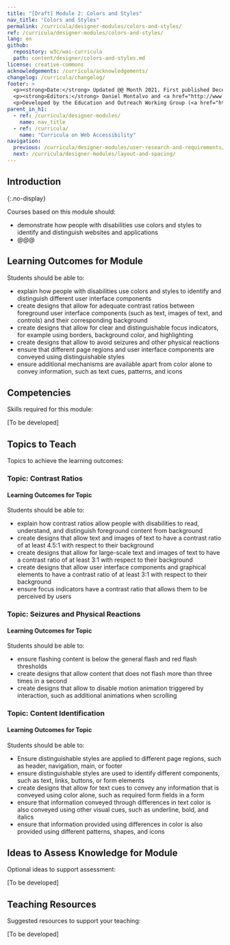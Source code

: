```yaml
---
title: "[Draft] Module 2: Colors and Styles"
nav_title: "Colors and Styles"
permalink: /curricula/designer-modules/colors-and-styles/
ref: /curricula/designer-modules/colors-and-styles/
lang: en
github:
  repository: w3c/wai-curricula
  path: content/designer/colors-and-styles.md
license: creative-commons
acknowledgements: /curricula/acknowledgements/
changelog: /curricula/changelog/
footer: >
  <p><strong>Date:</strong> Updated @@ Month 2021. First published December 2019.</p>
  <p><strong>Editors:</strong> Daniel Montalvo and <a href="http://www.w3.org/People/shadi/">Shadi Abou-Zahra</a>. Contributors: <a href="https://www.w3.org/WAI/EO/EOWG-members">EOWG Participants</a>. ACKNOWLEDGEMENTS lists contributors and credits.</p>
  <p>Developed by the Education and Outreach Working Group (<a href="http://www.w3.org/WAI/EO/">EOWG</a>). Developed with support from the <a href="https://www.w3.org/WAI/about/projects/wai-guide/">WAI-Guide Project</a> funded by the European Commission (EC) under the Horizon 2020 program (Grant Agreement 822245).</p>
parent_in_h1:
  - ref: /curricula/designer-modules/
    name: nav_title
  - ref: /curricula/
    name: "Curricula on Web Accessibility"
navigation:
  previous: /curricula/designer-modules/user-research-and-requirements/
  next: /curricula/designer-modules/layout-and-spacing/
---
```


## Introduction
{:.no-display}

Courses based on this module should:

* demonstrate how people with disabilities use colors and styles to identify and distinguish websites and applications
* @@@

## Learning Outcomes for Module

Students should be able to:

* explain how people with disabilities use colors and styles to identify and distinguish different user interface components
* create designs that allow for  adequate contrast ratios between foreground user interface components (such as text, images of text, and controls) and their corresponding background
* create designs that allow for clear and distinguishable focus indicators, for example using borders, background color, and highlighting
* create designs that allow to avoid seizures and other physical reactions
* ensure that different page regions and user interface components are conveyed using distinguishable styles
* ensure additional mechanisms are available apart from color alone to convey information, such as text cues, patterns, and icons

## Competencies

Skills required for this module:

[To be developed]

## Topics to Teach

Topics to achieve the learning outcomes:

### Topic: Contrast Ratios

#### Learning Outcomes for Topic

Students should be able to:

* explain how contrast ratios allow people with disabilities to read, understand, and distinguish foreground content from background
* create designs that allow text and images of text to have a contrast ratio of at least 4.5:1 with respect to their background
* create designs that allow for large-scale text and images of text to have a contrast ratio of at least 3:1 with respect to their background
* create designs that allow user interface components and graphical elements to have a contrast ratio of at least 3:1 with respect to their background
* ensure focus indicators have a contrast ratio that allows them to be perceived by users

### Topic: Seizures and Physical Reactions

#### Learning Outcomes for Topic

Students should be able to:

* ensure flashing content is below the general flash and red flash thresholds
* create designs that allow content that does not flash more than three times in a second
* create designs that allow to disable motion animation triggered by interaction, such as additional animations when scrolling

### Topic: Content Identification

#### Learning Outcomes for Topic

Students should be able to:

* Ensure distinguishable styles are applied to different page regions, such as header, navigation, main, or footer
* ensure distinguishable styles are used to identify different components, such as text, links, buttons, or form elements
* create designs that allow for text cues to convey any information that is conveyed using color alone, such as required form fields in a form
* ensure that information conveyed through differences in text color is also conveyed using other visual cues, such as underline, bold, and italics
* ensure that information provided using differences in color is also provided using different patterns, shapes, and icons

## Ideas to Assess Knowledge for Module

Optional ideas to support assessment:

[To be developed]

## Teaching Resources

Suggested resources to support your teaching:

[To be developed]

